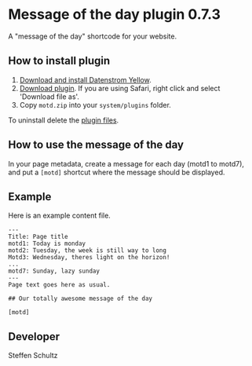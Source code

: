 Message of the day plugin 0.7.3
===============================
A "message of the day" shortcode for your website. 

## How to install plugin

1. [Download and install Datenstrom Yellow](https://github.com/datenstrom/yellow/).
2. [Download plugin](https://github.com/schulle4u/yellow-plugins-schulle4u/raw/master/zip/motd.zip). If you are using Safari, right click and select 'Download file as'.
3. Copy `motd.zip` into your `system/plugins` folder.

To uninstall delete the [plugin files](update.ini).

## How to use the message of the day

In your page metadata, create a message for each day (motd1 to motd7), and put a `[motd]` shortcut where the message should be displayed. 

## Example

Here is an example content file. 

````
---
Title: Page title
motd1: Today is monday
motd2: Tuesday, the week is still way to long
Motd3: Wednesday, theres light on the horizon!
...
motd7: Sunday, lazy sunday
---
Page text goes here as usual. 

## Our totally awesome message of the day

[motd]

````

## Developer
Steffen Schultz
